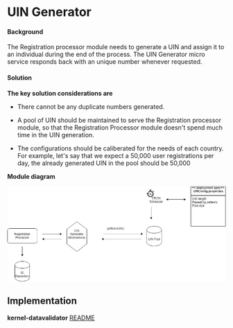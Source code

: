 ﻿# UIN Generator

#### Background

The Registration processor module needs to generate a UIN and assign it to an individual during the end of the process. The UIN Generator micro service responds back with an unique number whenever requested. 

#### Solution



**The key solution considerations are**


- There cannot be any duplicate numbers generated.


- A pool of UIN should be maintained to serve the Registration processor module, so that the Registration Processor module doesn't spend much time in the UIN generation. 


- The configurations should be caliberated for the needs of each country. For example, let's say that we expect a 50,000 user registrations per day, the already generated UIN in the pool should be 50,000



**Module diagram**



![Module Diagram](_images/kernel-idgenerator-uin.jpg)



## Implementation


**kernel-datavalidator** [README](../../../kernel/kernel-idgenerator-uin/README.md)
